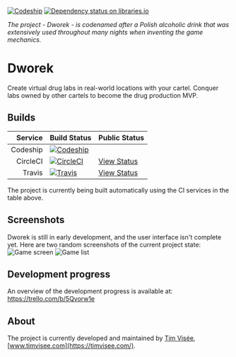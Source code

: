 [![Codeship](https://img.shields.io/codeship/f4078120-8526-0134-2eee-0ea196d1355a/master.svg)](https://codeship.com/projects/183333)
[![Dependency status on libraries.io](https://img.shields.io/librariesio/github/timvisee/Dworek.svg)](https://libraries.io/github/timvisee/Dworek)

*The project - Dworek - is codenamed after a Polish alcoholic drink that was extensively used throughout many nights when inventing the game mechanics.*

# Dworek
Create virtual drug labs in real-world locations with your cartel.
Conquer labs owned by other cartels to become the drug production MVP.

## Builds
|Service|Build Status|Public Status|
|---:|:---|:---|
|Codeship|[![Codeship](https://img.shields.io/codeship/f4078120-8526-0134-2eee-0ea196d1355a/master.svg)](https://codeship.com/projects/183333)||
|CircleCI|[![CircleCI](https://img.shields.io/circleci/project/github/timvisee/Dworek.svg)](https://circleci.com/gh/timvisee/Dworek)|[View Status](https://circleci.com/gh/timvisee/Dworek/)|
|Travis|[![Travis](https://img.shields.io/travis/timvisee/Dworek.svg)](https://travis-ci.org/timvisee/Dworek)|[View Status](https://travis-ci.org/timvisee/Dworek)|
The project is currently being built automatically using the CI services in the table above.

## Screenshots
Dworek is still in early development, and the user interface isn't complete yet.
Here are two random screenshots of the current project state:  
![Game screen](https://raw.githubusercontent.com/timvisee/Dworek/master/res/screenshot/GameScreen.png)
![Game list](https://raw.githubusercontent.com/timvisee/Dworek/master/res/screenshot/GameList.png)

## Development progress
An overview of the development progress is available at: https://trello.com/b/5Qvorw1e

## About
The project is currently developed and maintained by [Tim Visée](https://github.com/timvisee/), [www.timvisee.com](https://timvisee.com/).